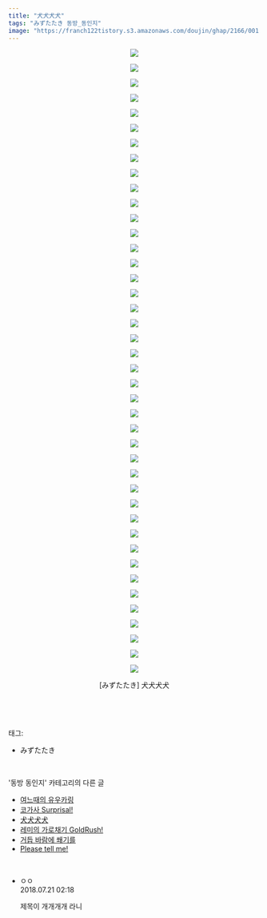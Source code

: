 ```yaml
---
title: "犬犬犬犬"
tags: "みずたたき 동방_동인지"
image: "https://franch122tistory.s3.amazonaws.com/doujin/ghap/2166/001.jpg"
---
```

<div class="article">
<p style="text-align: center; clear: none; float: none;"><img src="{{ site.imgserver8 }}/ghap/2166/001.jpg"/></p>
<p style="text-align: center; clear: none; float: none;"><img src="{{ site.imgserver8 }}/ghap/2166/002.jpg"/></p>
<p style="text-align: center; clear: none; float: none;"><img src="{{ site.imgserver8 }}/ghap/2166/003.jpg"/></p>
<p style="text-align: center; clear: none; float: none;"><img src="{{ site.imgserver8 }}/ghap/2166/004.jpg"/></p>
<p style="text-align: center; clear: none; float: none;"><img src="{{ site.imgserver8 }}/ghap/2166/005.jpg"/></p>
<p style="text-align: center; clear: none; float: none;"><img src="{{ site.imgserver8 }}/ghap/2166/006.jpg"/></p>
<p style="text-align: center; clear: none; float: none;"><img src="{{ site.imgserver8 }}/ghap/2166/007.jpg"/></p>
<p style="text-align: center; clear: none; float: none;"><img src="{{ site.imgserver8 }}/ghap/2166/008.jpg"/></p>
<p style="text-align: center; clear: none; float: none;"><img src="{{ site.imgserver8 }}/ghap/2166/009.jpg"/></p>
<p style="text-align: center; clear: none; float: none;"><img src="{{ site.imgserver8 }}/ghap/2166/010.jpg"/></p>
<p style="text-align: center; clear: none; float: none;"><img src="{{ site.imgserver8 }}/ghap/2166/011.jpg"/></p>
<p style="text-align: center; clear: none; float: none;"><img src="{{ site.imgserver8 }}/ghap/2166/012.jpg"/></p>
<p style="text-align: center; clear: none; float: none;"><img src="{{ site.imgserver8 }}/ghap/2166/013.jpg"/></p>
<p style="text-align: center; clear: none; float: none;"><img src="{{ site.imgserver8 }}/ghap/2166/014.jpg"/></p>
<p style="text-align: center; clear: none; float: none;"><img src="{{ site.imgserver8 }}/ghap/2166/015.jpg"/></p>
<p style="text-align: center; clear: none; float: none;"><img src="{{ site.imgserver8 }}/ghap/2166/016.jpg"/></p>
<p style="text-align: center; clear: none; float: none;"><img src="{{ site.imgserver8 }}/ghap/2166/017.jpg"/></p>
<p style="text-align: center; clear: none; float: none;"><img src="{{ site.imgserver8 }}/ghap/2166/018.jpg"/></p>
<p style="text-align: center; clear: none; float: none;"><img src="{{ site.imgserver8 }}/ghap/2166/019.jpg"/></p>
<p style="text-align: center; clear: none; float: none;"><img src="{{ site.imgserver8 }}/ghap/2166/020.jpg"/></p>
<p style="text-align: center; clear: none; float: none;"><img src="{{ site.imgserver8 }}/ghap/2166/021.jpg"/></p>
<p style="text-align: center; clear: none; float: none;"><img src="{{ site.imgserver8 }}/ghap/2166/022.jpg"/></p>
<p style="text-align: center; clear: none; float: none;"><img src="{{ site.imgserver8 }}/ghap/2166/023.jpg"/></p>
<p style="text-align: center; clear: none; float: none;"><img src="{{ site.imgserver8 }}/ghap/2166/024.jpg"/></p>
<p style="text-align: center; clear: none; float: none;"><img src="{{ site.imgserver8 }}/ghap/2166/025.jpg"/></p>
<p style="text-align: center; clear: none; float: none;"><img src="{{ site.imgserver8 }}/ghap/2166/026.jpg"/></p>
<p style="text-align: center; clear: none; float: none;"><img src="{{ site.imgserver8 }}/ghap/2166/027.jpg"/></p>
<p style="text-align: center; clear: none; float: none;"><img src="{{ site.imgserver8 }}/ghap/2166/028.jpg"/></p>
<p style="text-align: center; clear: none; float: none;"><img src="{{ site.imgserver8 }}/ghap/2166/029.jpg"/></p>
<p style="text-align: center; clear: none; float: none;"><img src="{{ site.imgserver8 }}/ghap/2166/030.jpg"/></p>
<p style="text-align: center; clear: none; float: none;"><img src="{{ site.imgserver8 }}/ghap/2166/031.jpg"/></p>
<p style="text-align: center; clear: none; float: none;"><img src="{{ site.imgserver8 }}/ghap/2166/032.jpg"/></p>
<p style="text-align: center; clear: none; float: none;"><img src="{{ site.imgserver8 }}/ghap/2166/033.jpg"/></p>
<p style="text-align: center; clear: none; float: none;"><img src="{{ site.imgserver8 }}/ghap/2166/034.jpg"/></p>
<p style="text-align: center; clear: none; float: none;"><img src="{{ site.imgserver8 }}/ghap/2166/035.jpg"/></p>
<p style="text-align: center; clear: none; float: none;"><img src="{{ site.imgserver8 }}/ghap/2166/036.jpg"/></p>
<p style="text-align: center; clear: none; float: none;"><img src="{{ site.imgserver8 }}/ghap/2166/037.jpg"/></p>
<p style="text-align: center; clear: none; float: none;"><img src="{{ site.imgserver8 }}/ghap/2166/038.jpg"/></p>
<p style="text-align: center; clear: none; float: none;"><img src="{{ site.imgserver8 }}/ghap/2166/039.jpg"/></p>
<p style="text-align: center; clear: none; float: none;"><img src="{{ site.imgserver8 }}/ghap/2166/040.jpg"/></p>
<p style="text-align: center; clear: none; float: none;"><img src="{{ site.imgserver8 }}/ghap/2166/041.jpg"/></p>
<p style="text-align: center; clear: none; float: none;"><img src="{{ site.imgserver8 }}/ghap/2166/042.jpg"/></p>
<p style="text-align: center; clear: none; float: none;">[みずたたき] 犬犬犬犬</p>
<p><br/></p>
</div><br/>
<div class="tagTrail">
<p>태그: </p>
<ul>
<li>みずたたき</li>
</ul>
</div><br/>
<div class="another">
<p>'동방 동인지' 카테고리의 다른 글</p>
<ul>
<li><a href="/ghap_2168">여느때의 유우카링</a></li>
<li><a href="/ghap_2167">코가사 Surprisal!</a></li>
<li><a href="/ghap_2166">犬犬犬犬</a></li>
<li><a href="/ghap_2163">레미의 가로채기 GoldRush!</a></li>
<li><a href="/ghap_2162">거듭 바람에 쐐기를</a></li>
<li><a href="/ghap_2161">Please tell me!</a></li>
</ul>
</div><br/>
<div class="cb_module cb_fluid">
<div class="cb_wrt cb_profile">
<div class="comment">
<ul>
<li class="cb_thumb_off" id="comment15291010">
<div class="cb_comment_area">
<div class="cb_info_area">
<div class="cb_section">
<span class="cb_nick_name">ㅇㅇ</span>
</div>
<div class="cb_section">
<span class="cb_date">2018.07.21 02:18 </span>
</div>
</div>
<div class="cb_dsc_comment">
<p class="cb_dsc">
											제목이 개개개개 라니
										</p>
</div>
</div></li>
</ul>
</div>
</div><!-- commentList close -->
</div><br/>
